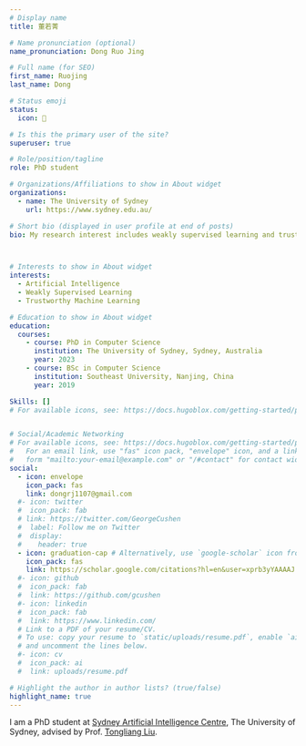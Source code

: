 ```yaml
---
# Display name
title: 董若菁

# Name pronunciation (optional)
name_pronunciation: Dong Ruo Jing

# Full name (for SEO)
first_name: Ruojing
last_name: Dong

# Status emoji
status:
  icon: 🍩

# Is this the primary user of the site?
superuser: true

# Role/position/tagline
role: PhD student

# Organizations/Affiliations to show in About widget
organizations:
  - name: The University of Sydney
    url: https://www.sydney.edu.au/

# Short bio (displayed in user profile at end of posts)
bio: My research interest includes weakly supervised learning and trustworthy machine learning.



# Interests to show in About widget
interests:
  - Artificial Intelligence
  - Weakly Supervised Learning
  - Trustworthy Machine Learning

# Education to show in About widget
education:
  courses:
    - course: PhD in Computer Science
      institution: The University of Sydney, Sydney, Australia
      year: 2023
    - course: BSc in Computer Science
      institution: Southeast University, Nanjing, China
      year: 2019

Skills: []
# For available icons, see: https://docs.hugoblox.com/getting-started/page-builder/#icons


# Social/Academic Networking
# For available icons, see: https://docs.hugoblox.com/getting-started/page-builder/#icons
#   For an email link, use "fas" icon pack, "envelope" icon, and a link in the
#   form "mailto:your-email@example.com" or "/#contact" for contact widget.
social:
  - icon: envelope
    icon_pack: fas
    link: dongrj1107@gmail.com
  #- icon: twitter
  #  icon_pack: fab
  # link: https://twitter.com/GeorgeCushen
  #  label: Follow me on Twitter
  #  display:
  #    header: true
  - icon: graduation-cap # Alternatively, use `google-scholar` icon from `ai` icon pack
    icon_pack: fas
    link: https://scholar.google.com/citations?hl=en&user=xprb3yYAAAAJ
  #- icon: github
  #  icon_pack: fab
  #  link: https://github.com/gcushen
  #- icon: linkedin
  #  icon_pack: fab
  #  link: https://www.linkedin.com/
  # Link to a PDF of your resume/CV.
  # To use: copy your resume to `static/uploads/resume.pdf`, enable `ai` icons in `params.yaml`,
  # and uncomment the lines below. 
  #- icon: cv
  #  icon_pack: ai
  #  link: uploads/resume.pdf

# Highlight the author in author lists? (true/false)
highlight_name: true
---
```

I am a PhD student at [Sydney Artificial Intelligence Centre](https://www.sydney.edu.au/engineering/our-research/data-science-and-computer-engineering/ubtech-sydney-artificial-intelligence-centre.html), The University of Sydney, advised by Prof. [Tongliang Liu](https://tongliang-liu.github.io/).

